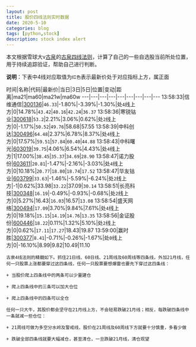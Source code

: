 ```yaml
---
layout: post
title: 股价四线法则实时数据
date: 2020-5-10
categories: blog
tags: [python,stock]
description: stock index alert
---
```



本文根据雪球大v[古泉](https://xueqiu.com/u/7148646888)的[古泉四线法则](https://xueqiu.com/7148646888/130498192)，计算了自己的一些自选股当前所处位置，用于持续追踪验证，帮助自己进行判断。

**说明**：下表中4线对应取值为`红色`表示最新价处于对应指标上方，属正面

时间|名称|代码|最新价|当日|3日|5日|位置|变动|距离|ma21|ma60|ma21w|ma60w
---|---|---|---|---|---|---|---|---
13:58:33|信维通信|[300136](https://xueqiu.com/S/SZ300136)|`46.33`|-1.80%|-3.39%|-1.30%|处`4`线上方|0|14.78%|`43.42`|`40.16`|`42.24`|`36.37`
13:58:36|寒锐钴业|[300618](https://xueqiu.com/S/SZ300618)|`53.2`|2.21%|3.06%|0.62%|处`2`线上方|0|-1.17%|`50.52`|`49.76`|58.68|57.55
13:58:39|中科创达|[300496](https://xueqiu.com/S/SZ300496)|`64.48`|2.37%|6.78%|8.37%|处`4`线上方|0|17.57%|`59.51`|`57.84`|`60.40`|`44.88`
13:58:43|中科曙光|[603019](https://xueqiu.com/S/SH603019)|`39.75`|4.06%|6.54%|4.43%|处`4`线上方|1|17.00%|`38.45`|`35.37`|`34.69`|`28.90`
13:58:47|诺力股份|[603611](https://xueqiu.com/S/SH603611)|`20.81`|-1.47%|-2.16%|-3.03%|处`4`线上方|0|10.18%|`20.77`|`18.80`|`18.74`|`17.52`
13:58:47|华友钴业|[603799](https://xueqiu.com/S/SH603799)|`33.63`|-1.46%|-5.59%|-6.24%|处`2`线上方|-1|0.62%|33.98|`33.22`|37.09|`30.14`
13:58:51|长亮科技|[300348](https://xueqiu.com/S/SZ300348)|`16.19`|-0.49%|-0.93%|-0.68%|处`2`线上方|0|5.27%|16.43|`16.03`|16.57|`13.08`
13:58:54|盛天网络|[300494](https://xueqiu.com/S/SZ300494)|`17.09`|3.70%|9.84%|7.61%|处`4`线上方|0|19.18%|`15.15`|`14.19`|`14.76`|`13.35`
13:58:56|金证股份|[600446](https://xueqiu.com/S/SH600446)|`18.22`|0.11%|1.32%|5.10%|处`2`线上方|0|0.62%|`17.11`|`17.27`|18.43|19.87
13:59:00|赢时胜|[300377](https://xueqiu.com/S/SZ300377)|`8.41`|-0.71%|-0.26%|-1.67%|处`0`线上方|0|-16.10%|8.99|9.82|10.49|11.10

```
古泉4线法则的精髓如下。抓住21日线、60日线、21周线及60周线等四条线，外加21月线，任何一只股票上涨都要穿过这四条线，任何一只股票要想爆雷也要先下穿过这四条线：

+ 当股价爬上四条线中的两条可以少量建仓

+ 爬上四条线中的三条可以加大仓位

+ 爬上四条线中的四条可以全仓

任何一只大牛，其股价都会坚守在21月线上方，不会轻易跌破21月线；相反，每跌破四条线中一条就减一些仓位：

+ 21周线可做为多空分水岭及警戒线，股价在21周线及60周线下方就要十分慎重，多看少做

+ 跌破全部四条线就要大幅减仓，甚至清仓，一旦跌破21月线，清仓观望
```